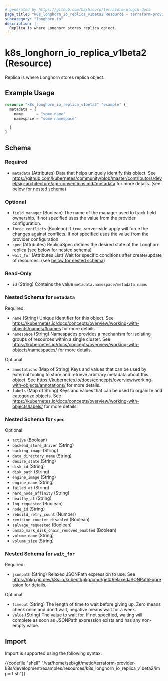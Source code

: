 ```yaml
---
# generated by https://github.com/hashicorp/terraform-plugin-docs
page_title: "k8s_longhorn_io_replica_v1beta2 Resource - terraform-provider-k8s"
subcategory: "longhorn.io"
description: |-
  Replica is where Longhorn stores replica object.
---
```


# k8s_longhorn_io_replica_v1beta2 (Resource)

Replica is where Longhorn stores replica object.

## Example Usage

```terraform
resource "k8s_longhorn_io_replica_v1beta2" "example" {
  metadata = {
    name      = "some-name"
    namespace = "some-namespace"

  }
}
```

<!-- schema generated by tfplugindocs -->
## Schema

### Required

- `metadata` (Attributes) Data that helps uniquely identify this object. See https://github.com/kubernetes/community/blob/master/contributors/devel/sig-architecture/api-conventions.md#metadata for more details. (see [below for nested schema](#nestedatt--metadata))

### Optional

- `field_manager` (Boolean) The name of the manager used to track field ownership. If not specified uses the value from the provider configuration.
- `force_conflicts` (Boolean) If `true`, server-side apply will force the changes against conflicts. If not specified uses the value from the provider configuration.
- `spec` (Attributes) ReplicaSpec defines the desired state of the Longhorn replica (see [below for nested schema](#nestedatt--spec))
- `wait_for` (Attributes List) Wait for specific conditions after create/update of resources. (see [below for nested schema](#nestedatt--wait_for))

### Read-Only

- `id` (String) Contains the value `metadata.namespace/metadata.name`.

<a id="nestedatt--metadata"></a>
### Nested Schema for `metadata`

Required:

- `name` (String) Unique identifier for this object. See https://kubernetes.io/docs/concepts/overview/working-with-objects/names/#names for more details.
- `namespace` (String) Namespaces provides a mechanism for isolating groups of resources within a single cluster. See https://kubernetes.io/docs/concepts/overview/working-with-objects/namespaces/ for more details.

Optional:

- `annotations` (Map of String) Keys and values that can be used by external tooling to store and retrieve arbitrary metadata about this object. See https://kubernetes.io/docs/concepts/overview/working-with-objects/annotations/ for more details.
- `labels` (Map of String) Keys and values that can be used to organize and categorize objects. See https://kubernetes.io/docs/concepts/overview/working-with-objects/labels/ for more details.


<a id="nestedatt--spec"></a>
### Nested Schema for `spec`

Optional:

- `active` (Boolean)
- `backend_store_driver` (String)
- `backing_image` (String)
- `data_directory_name` (String)
- `desire_state` (String)
- `disk_id` (String)
- `disk_path` (String)
- `engine_image` (String)
- `engine_name` (String)
- `failed_at` (String)
- `hard_node_affinity` (String)
- `healthy_at` (String)
- `log_requested` (Boolean)
- `node_id` (String)
- `rebuild_retry_count` (Number)
- `revision_counter_disabled` (Boolean)
- `salvage_requested` (Boolean)
- `unmap_mark_disk_chain_removed_enabled` (Boolean)
- `volume_name` (String)
- `volume_size` (String)


<a id="nestedatt--wait_for"></a>
### Nested Schema for `wait_for`

Required:

- `jsonpath` (String) Relaxed JSONPath expression to use. See https://pkg.go.dev/k8s.io/kubectl/pkg/cmd/get#RelaxedJSONPathExpression for details.

Optional:

- `timeout` (String) The length of time to wait before giving up. Zero means check once and don't wait, negative means wait for a week.
- `value` (String) The value to wait for. If not specified, waiting will complete as soon as JSONPath expression exists and has any non-empty value.

## Import

Import is supported using the following syntax:

{{codefile "shell" "/var/home/seb/git/metio/terraform-provider-k8s/development/examples/resources/k8s_longhorn_io_replica_v1beta2/import.sh"}}

